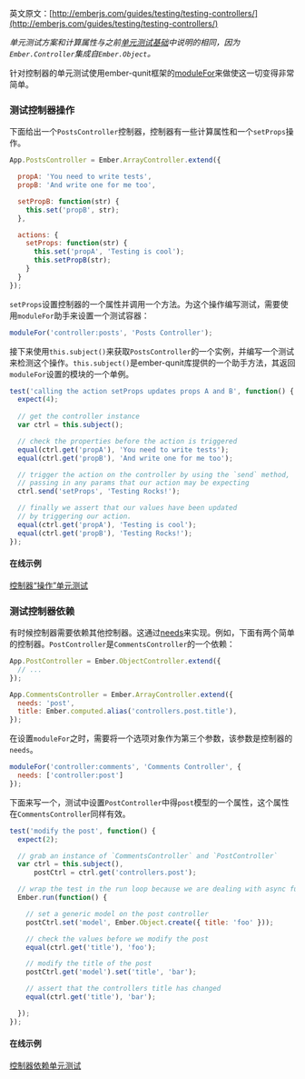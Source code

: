 英文原文：[http://emberjs.com/guides/testing/testing-controllers/](http://emberjs.com/guides/testing/testing-controllers/)

_单元测试方案和计算属性与之前[单元测试基础]中说明的相同，因为`Ember.Controller`集成自`Ember.Object`。_

针对控制器的单元测试使用ember-qunit框架的[moduleFor](/guides/testing/unit)来做使这一切变得非常简单。

### 测试控制器操作

下面给出一个`PostsController`控制器，控制器有一些计算属性和一个`setProps`操作。

```javascript
App.PostsController = Ember.ArrayController.extend({

  propA: 'You need to write tests',
  propB: 'And write one for me too',

  setPropB: function(str) {
    this.set('propB', str);
  },

  actions: {
    setProps: function(str) {
      this.set('propA', 'Testing is cool');
      this.setPropB(str);
    }
  }
});
```

`setProps`设置控制器的一个属性并调用一个方法。为这个操作编写测试，需要使用`moduleFor`助手来设置一个测试容器：

```javascript
moduleFor('controller:posts', 'Posts Controller');
```

接下来使用`this.subject()`来获取`PostsController`的一个实例，并编写一个测试来检测这个操作。`this.subject()`是ember-qunit库提供的一个助手方法，其返回`moduleFor`设置的模块的一个单例。

```javascript
test('calling the action setProps updates props A and B', function() {
  expect(4);
  
  // get the controller instance
  var ctrl = this.subject();

  // check the properties before the action is triggered
  equal(ctrl.get('propA'), 'You need to write tests');
  equal(ctrl.get('propB'), 'And write one for me too');

  // trigger the action on the controller by using the `send` method, 
  // passing in any params that our action may be expecting
  ctrl.send('setProps', 'Testing Rocks!');

  // finally we assert that our values have been updated 
  // by triggering our action.
  equal(ctrl.get('propA'), 'Testing is cool');
  equal(ctrl.get('propB'), 'Testing Rocks!');
});
```

#### 在线示例

<a class="jsbin-embed" href="http://jsbin.com/sanaf/embed?output">控制器“操作”单元测试</a>

### 测试控制器依赖

有时候控制器需要依赖其他控制器。这通过[needs]来实现。例如，下面有两个简单的控制器。`PostController`是`CommentsController`的一个依赖：

```javascript
App.PostController = Ember.ObjectController.extend({
  // ...
});

App.CommentsController = Ember.ArrayController.extend({
  needs: 'post',
  title: Ember.computed.alias('controllers.post.title'),
});
```

在设置`moduleFor`之时，需要将一个选项对象作为第三个参数，该参数是控制器的`needs`。

```javascript
moduleFor('controller:comments', 'Comments Controller', {
  needs: ['controller:post']
});
```

下面来写一个，测试中设置`PostController`中得`post`模型的一个属性，这个属性在`CommentsController`同样有效。

```javascript
test('modify the post', function() {
  expect(2);

  // grab an instance of `CommentsController` and `PostController`
  var ctrl = this.subject(),
      postCtrl = ctrl.get('controllers.post');

  // wrap the test in the run loop because we are dealing with async functions
  Ember.run(function() {

    // set a generic model on the post controller
    postCtrl.set('model', Ember.Object.create({ title: 'foo' }));

    // check the values before we modify the post
    equal(ctrl.get('title'), 'foo');

    // modify the title of the post
    postCtrl.get('model').set('title', 'bar');

    // assert that the controllers title has changed
    equal(ctrl.get('title'), 'bar');

  });
});
```

#### 在线示例

<a class="jsbin-embed" href="http://jsbin.com/busoz/embed?output">控制器依赖单元测试</a>

<script src="http://static.jsbin.com/js/embed.js"></script>

[单元测试基础]: /guides/testing/unit-testing-basics
[needs]: /guides/controllers/dependencies-between-controllers
